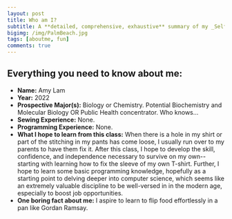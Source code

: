 ```yaml
---
layout: post
title: Who am I?
subtitle: A **detailed, comprehensive, exhaustive** summary of my _Self_.
bigimg: /img/PalmBeach.jpg
tags: [aboutme, fun]
comments: true
---
```


## **Everything you need to know about me:**
+ **Name:** Amy Lam
+ **Year:** 2022
+ **Prospective Major(s):** Biology or Chemistry. Potential Biochemistry and Molecular Biology OR Public Health concentrator. Who knows...
+ **Sewing Experience:** None.
+ **Programming Experience:** None.
+ **What I hope to learn from this class:** When there is a hole in my shirt or part of the stitching in my pants has come loose, I usually run over to my parents to have them fix it. After this class, I hope to develop the skill, confidence, and independence necessary to survive on my own--starting with learning how to fix the sleeve of my own T-shirt. Further, I hope to learn some basic programming knowledge, hopefully as a starting point to delving deeper into computer science, which seems like an extremely valuable discipline to be well-versed in in the modern age, especially to boost job opportunities. 
+ **One boring fact about me:** I aspire to learn to flip food effortlessly in a pan like Gordan Ramsay.
